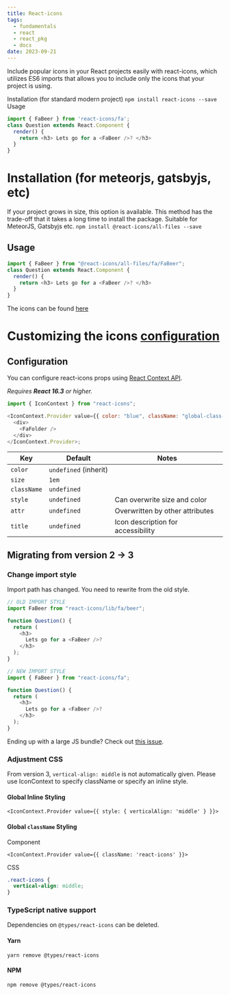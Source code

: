 ```yaml
---
title: React-icons
tags:
  - fundamentals
  - react
  - react_pkg
  - docs
date: 2023-09-21
---
```


Include popular icons in your React projects easily with react-icons, which utilizes ES6 imports that allows you to include only the icons that your project is using.

Installation (for standard modern project)
`npm install react-icons --save`
Usage
```js
import { FaBeer } from 'react-icons/fa';
class Question extends React.Component {
  render() {
    return <h3> Lets go for a <FaBeer />? </h3>
  }
}
```

# Installation (for meteorjs, gatsbyjs, etc)
If your project grows in size, this option is available. This method has the trade-off that it takes a long time to install the package. Suitable for MeteorJS, Gatsbyjs etc.
`npm install @react-icons/all-files --save`
## Usage
```js
import { FaBeer } from "@react-icons/all-files/fa/FaBeer";
class Question extends React.Component {
  render() {
    return <h3> Lets go for a <FaBeer />? </h3>
  }
}
```

The icons can be found [here](https://react-icons.github.io/react-icons/)

# Customizing the icons [configuration](https://github.com/react-icons/react-icons#configuration)
## Configuration

You can configure react-icons props using [React Context API](https://reactjs.org/docs/context.html).

_Requires **React 16.3** or higher._

```js
import { IconContext } from "react-icons";

<IconContext.Provider value={{ color: "blue", className: "global-class-name" }}>
  <div>
    <FaFolder />
  </div>
</IconContext.Provider>;
```

|Key|Default|Notes|
|---|---|---|
|`color`|`undefined` (inherit)||
|`size`|`1em`||
|`className`|`undefined`||
|`style`|`undefined`|Can overwrite size and color|
|`attr`|`undefined`|Overwritten by other attributes|
|`title`|`undefined`|Icon description for accessibility|

## [](https://github.com/react-icons/react-icons#migrating-from-version-2---3)Migrating from version 2 -> 3

### [](https://github.com/react-icons/react-icons#change-import-style)Change import style

Import path has changed. You need to rewrite from the old style.

```js
// OLD IMPORT STYLE
import FaBeer from "react-icons/lib/fa/beer";

function Question() {
  return (
    <h3>
      Lets go for a <FaBeer />?
    </h3>
  );
}
```

```js
// NEW IMPORT STYLE
import { FaBeer } from "react-icons/fa";

function Question() {
  return (
    <h3>
      Lets go for a <FaBeer />?
    </h3>
  );
}
```

Ending up with a large JS bundle? Check out [this issue](https://github.com/react-icons/react-icons/issues/154).

### [](https://github.com/react-icons/react-icons#adjustment-css)Adjustment CSS

From version 3, `vertical-align: middle` is not automatically given. Please use IconContext to specify className or specify an inline style.

#### [](https://github.com/react-icons/react-icons#global-inline-styling)Global Inline Styling

```tsx
<IconContext.Provider value={{ style: { verticalAlign: 'middle' } }}>
```

#### [](https://github.com/react-icons/react-icons#global-classname-styling)Global `className` Styling

Component

```tsx
<IconContext.Provider value={{ className: 'react-icons' }}>
```

CSS

```css
.react-icons {
  vertical-align: middle;
}
```

### [](https://github.com/react-icons/react-icons#typescript-native-support)TypeScript native support

Dependencies on `@types/react-icons` can be deleted.

#### [](https://github.com/react-icons/react-icons#yarn)Yarn

```shell
yarn remove @types/react-icons
```

#### [](https://github.com/react-icons/react-icons#npm)NPM

```shell
npm remove @types/react-icons
```


